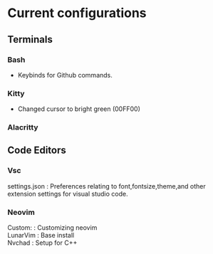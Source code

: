 # Current configurations

## Terminals
### Bash
* Keybinds for Github commands.

### Kitty
* Changed cursor to bright green (00FF00)

### Alacritty

## Code Editors

### Vsc
settings.json : Preferences relating to font,fontsize,theme,and other extension settings for visual studio code.  

### Neovim  
Custom: : Customizing neovim  
LunarVim : Base install  
Nvchad : Setup for C++






